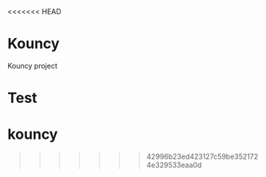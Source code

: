 <<<<<<< HEAD
# Kouncy
Kouncy project

Test
=======
# kouncy
>>>>>>> 42996b23ed423127c59be3521724e329533eaa0d
